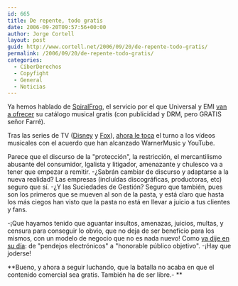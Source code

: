 ```yaml
---
id: 665
title: De repente, todo gratis
date: 2006-09-20T09:57:56+00:00
author: Jorge Cortell
layout: post
guid: http://www.cortell.net/2006/09/20/de-repente-todo-gratis/
permalink: /2006/09/20/de-repente-todo-gratis/
categories:
  - CiberDerechos
  - Copyfight
  - General
  - Noticias
---
```

Ya hemos hablado de <a target="_blank" title="SpiralFrog (about)" href="http://www.spiralfrog.com/about.aspx">SpiralFrog</a>, el servicio por el que Universal y EMI <a target="_blank" title="noticia SpiralFrog en Barrapunto" href="http://barrapunto.com/articles/06/08/30/2155207.shtml">van a ofrecer</a> su catálogo musical gratis (con publicidad y DRM, pero GRATIS señor Farré).

Tras las series de TV (<a target="_blank" title="Disney series gratis" href="http://www.cortell.net/2006/04/11/%c2%a1ya-hemos-ganado/">Disney</a> y <a target="_blank" title="Fox en la red gratis" href="http://redherring.com/Article.aspx?a=16510&hed=Fox%20Joins%20TV%E2%80%99s%20Internet%20Rush">Fox</a>), <a target="_blank" title="noticia del acuerdo en Microsiervos" href="http://www.microsiervos.com/archivo/internet/youtube-anuncia-acuerdo-con-warner-music.html">ahora le toca</a> el turno a los ví­deos musicales con el acuerdo que han alcanzado WarnerMusic y YouTube.

Parece que el discurso de la "protección", la restricción, el mercantilismo abusante del consumidor, lgalista y litigador, amenazante y chulesco va a tener que empezar a remitir. -¿Sabrán cambiar de discurso y adaptarse a la nueva realidad? Las empresas (incluí­das discográficas, productoras, etc) seguro que sí­. -¿Y las Suciedades de Gestión? Seguro que también, pues son los primeros que se mueven al son de la pasta, y está claro que hasta los más ciegos han visto que la pasta no está en llevar a juicio a tus clientes y fans.

-¡Que hayamos tenido que aguantar insultos, amenazas, juicios, multas, y censura para conseguir lo obvio, que no deja de ser beneficio para los mismos, con un modelo de negocio que no es nada nuevo! Como <a target="_blank" title="mi post" href="http://www.cortell.net/2006/05/09/de-pendejos-electronicos-a-honorable-publico-objetivo/">ya dije en su dí­a</a>: de "pendejos electrónicos" a "honorable público objetivo". -¡Hay que joderse!
  
**Bueno, y ahora a seguir luchando, que la batalla no acaba en que el contenido comercial sea gratis. También ha de ser libre.- **